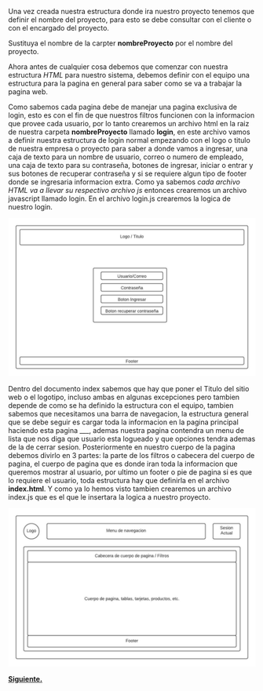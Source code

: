 Una vez creada nuestra estructura donde ira nuestro proyecto tenemos que definir el nombre del proyecto, para esto se debe consultar con el cliente o con el encargado del proyecto.

Sustituya el nombre de la carpter **nombreProyecto** por el nombre del proyecto.

Ahora antes de cualquier cosa debemos que comenzar con nuestra estructura *HTML* para nuestro sistema, debemos definir con el equipo una estructura para la pagina en general para saber como se va a trabajar la pagina web.

Como sabemos cada pagina debe de manejar una pagina exclusiva de login, esto es con el fin de que nuestros filtros funcionen con la informacion que provee cada usuario, por lo tanto crearemos un archivo html en la raiz de nuestra carpeta **nombreProyecto** llamado **login**, en este archivo vamos a definir nuestra estructura de login normal empezando con el logo o titulo de nuestra empresa o proyecto para saber a donde vamos a ingresar, una caja de texto para un nombre de usuario, correo o numero de empleado, una caja de texto para su contraseña, botones de ingresar, iniciar o entrar y sus botones de recuperar contraseña y si se requiere algun tipo de footer donde se ingresaria informacion extra. Como ya sabemos *cada archivo HTML va a llevar su respectivo archivo js* entonces crearemos un archivo javascript llamado login. En el archivo login.js crearemos la logica de nuestro login.

![ImagenLogin](/imagenes/OrganizacionArchivos/loginhtml.jpeg)

Dentro del documento index sabemos que hay que poner el Titulo del sitio web o el logotipo, incluso ambas en algunas excepciones pero tambien depende de como se ha definido la estructura con el equipo, tambien sabemos que necesitamos una barra de navegacion, la estructura general que se debe seguir es cargar toda la informacion en la pagina principal haciendo esta pagina ___, ademas nuestra pagina contendra un menu de lista que nos diga que usuario esta logueado y que opciones tendra ademas de la de cerrar sesion.  Posteriormente en nuestro cuerpo de la pagina debemos divirlo en 3 partes: la parte de los filtros o cabecera del cuerpo de pagina, el cuerpo de pagina que es donde iran toda la informacion que queremos mostrar al usuario, por ultimo un footer o pie de pagina si es que lo requiere el usuario, toda estructura hay que definirla en el archivo **index.html**. Y como ya lo hemos visto tambien crearemos un archivo index.js que es el que le insertara la logica a nuestro proyecto.

![Imagen que nos define la agrupacion de contenido](/imagenes/OrganizacionArchivos/indexHTML.jpeg)

**[Siguiente.](https://stribesart.github.io/Documentacion/tutorial-paso2.html)**